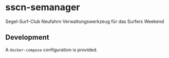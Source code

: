# sscn-semanager

Segel-Surf-Club Neufahrn Verwaltungswerkzeug für das Surfers Weekend

## Development

A `docker-compose` configuration is provided.